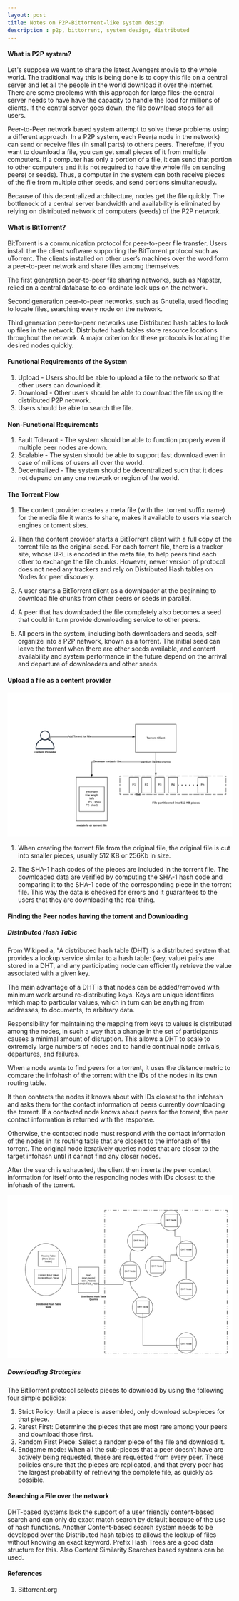 ```yaml
---
layout: post
title: Notes on P2P-Bittorrent-like system design 
description : p2p, bittorrent, system design, distributed
---
```


#### What is P2P system?
Let's suppose we want to share the latest Avengers movie to the whole world. The traditional way this is being done is to 
copy this file on a central server and let all the people in the world download it over the internet.
There are some problems with this approach for large files-the central server needs to have have the capacity to handle the 
load for millions of clients. If the central server goes down, the file download stops for all users.

Peer-to-Peer network based system attempt to solve these problems using a different approach. In a P2P system, each Peer(a node in the network) can send or receive files (in small parts) to others peers. Therefore, if you want to download a file, 
you can get small pieces of it from multiple computers. If a computer has only a portion of a file, it can send that portion to other computers and it is not required to have the whole file on sending peers( or seeds). Thus, a computer in the system can both receive pieces of the file from multiple other seeds, and send portions simultaneously. 

Because of this decentralized architecture, nodes get the file quickly. The bottleneck of a central server bandwidth and availability is eliminated by relying on distributed network of computers (seeds) of the P2P network.

#### What is BitTorrent?

BitTorrent is a communication protocol for peer-to-peer file transfer. Users install the the client software supporting the BitTorrent protocol such as uTorrent. The clients installed on other user’s machines  over the word form a peer-to-peer network and share files among themselves. 

The first generation peer-to-peer file sharing networks, such as Napster, relied on a central database to co-ordinate look ups on the network. 

Second generation peer-to-peer networks, such as Gnutella, used flooding to locate files, searching every node on the network. 

Third generation peer-to-peer networks use Distributed hash tables to look up files in the network. Distributed hash tables store resource locations throughout the network. A major criterion for these protocols is locating the desired nodes quickly.


#### Functional Requirements of the System
1. Upload - Users should be able to upload a file to the network so that other users can download it.
2. Download - Other users should be able to download the file using the distributed P2P network.
3. Users should be able to search the file.


#### Non-Functional Requirements
1. Fault Tolerant - The system should be able to function properly even if multiple peer nodes are down.
2. Scalable - The systen should be able to support fast download even in case of millions of users all over the world.
3. Decentralized - The system should be decentralized such that it does not depend on any one network or region of the world.


#### The Torrent Flow
1. The content provider creates a meta file (with the .torrent suffix name) for the media file it wants to share, makes it available to users via search engines or torrent sites.

2. Then the content provider starts a BitTorrent client with a full copy of the torrent file as the original seed. For each torrent file, there is a tracker site, whose URL is encoded in the meta file, to help peers find each other to exchange the file chunks. However, newer version of protocol does not need any trackers and rely on Distributed Hash tables on Nodes for peer discovery.

3. A user starts a BitTorrent client as a downloader at the beginning to download file chunks from other peers or seeds in parallel. 

4. A peer that has downloaded the file completely also becomes a seed that could in turn provide downloading service to other peers.

5. All peers in the system, including both downloaders and seeds, self-organize into a P2P network, known as a torrent. The initial seed can leave the torrent when there are other seeds available, and content availability and system performance in the future depend on the arrival and departure of downloaders and other seeds.

#### Upload a file as a content provider
![Uploading a file](/images/partitionfile.png "Partition File")

1. When creating the torrent file from the original file, the original file is cut into smaller pieces, usually 512 KB or 256Kb in size. 

2. The SHA-1 hash codes of the pieces are included in the torrent file. The downloaded data are verified by computing the SHA-1 hash code and comparing it to the SHA-1 code of the corresponding piece in the torrent file. This way the data is checked for errors and it guarantees to the users that they are downloading the real thing. 

#### Finding the Peer nodes having the torrent and Downloading

##### Distributed Hash Table
From Wikipedia, "A distributed hash table (DHT) is a distributed system that provides a lookup service similar to a hash table: (key, value) pairs are stored in a DHT, and any participating node can efficiently retrieve the value associated with a given key. 

The main advantage of a DHT is that nodes can be added/removed with minimum work around re-distributing keys. Keys are unique identifiers which map to particular values, which in turn can be anything from addresses, to documents, to arbitrary data. 

Responsibility for maintaining the mapping from keys to values is distributed among the nodes, in such a way that a change in the set of participants causes a minimal amount of disruption. This allows a DHT to scale to extremely large numbers of nodes and to handle continual node arrivals, departures, and failures.
    
When a node wants to find peers for a torrent, it uses the distance metric to compare the infohash of the torrent with the IDs of the nodes in its own routing table.

It then contacts the nodes it knows about with IDs closest to the infohash and asks them for the contact information of peers currently downloading the torrent. If a contacted node knows about peers for the torrent, the peer contact information is returned with the response. 

Otherwise, the contacted node must respond with the contact information of the nodes in its routing table that are closest to the infohash of the torrent. The original node iteratively queries nodes that are closer to the target infohash until it cannot find any closer nodes.

After the search is exhausted, the client then inserts the peer contact information for itself onto the responding nodes with IDs closest to the infohash of the torrent.

![Searching and download](/images/dhtsearch.png "DHT Search")

##### Downloading Strategies

The BitTorrent protocol selects pieces to download by using the following four simple policies:
1. Strict Policy: Until a piece is assembled, only download sub-pieces for that piece.
2. Rarest First: Determine the pieces that are most rare among your peers and download those first.
3. Random First Piece: Select a random piece of the file and download it.
4. Endgame mode: When all the sub-pieces that a peer doesn’t have are actively being requested, these are requested from every peer.
These policies ensure that the pieces are replicated, and that every peer has the largest probability of retrieving the complete file, as quickly as possible.


#### Searching a File over the network

DHT-based systems lack the support of a user friendly content-based search and can only do exact match search by default because of the use of hash functions. Another Content-based search system needs to be developed over the Distributed hash tables to allows the lookup of files without knowing an exact keyword. Prefix Hash Trees are a good data structure for this.
Also Content Similarity Searches based systems can be used.

#### References

1. Bittorrent.org
